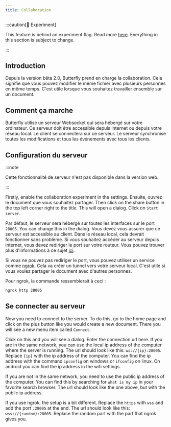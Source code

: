 ```yaml
---
title: Collaboration
---
```


:::caution[🧪 Experiment]

This feature is behind an experiment flag. Read more [here](/nightly#experiments).
Everything in this section is subject to change.

:::

## Introduction

Depuis la version bêta 2.0, Butterfly prend en charge la collaboration. Cela signifie que vous pouvez modifier le même fichier avec plusieurs personnes en même temps. C'est utile lorsque vous souhaitez travailler ensemble sur un document.

## Comment ça marche

Butterfly utilise un serveur Websocket qui sera hébergé sur votre ordinateur. Ce serveur doit être accessible depuis internet ou depuis votre réseau local. Le client se connectera sur ce serveur. Le serveur synchronise toutes les modifications et tous les événements avec tous les clients.

## Configuration du serveur

:::note

Cette fonctionnalité de serveur n'est pas disponible dans la version web.

:::

Firstly, enable the collaboration experiment in the settings. Ensuite, ouvrez le document que vous souhaitez partager. Then click on the share button in the top left corner right to the title. This will open a dialog. Click on `Start server`.

Par défaut, le serveur sera hébergé sur toutes les interfaces sur le port `28005`. You can change this in the dialog. Vous devez vous assurer que ce serveur est accessible au client.
Dans le réseau local, cela devrait fonctionner sans problème. Si vous souhaitez accéder au serveur depuis internet, vous devez rediriger le port sur votre routeur. Vous pouvez trouver plus d'informations à ce sujet [ici](https://fr.wikipedia.org/wiki/Redirection_de_port).

Si vous ne pouvez pas rediriger le port, vous pouvez utiliser un service comme [ngrok](https://ngrok.com/). Cela va créer un tunnel vers votre serveur local. C'est utile si vous voulez partager le document avec d'autres personnes.

Pour ngrok, la commande ressemblerait à ceci :

```bash
ngrok http 28005
```

## Se connecter au serveur

Now you need to connect to the server. To do this, go to the home page and click on the plus button like you would create a new document. There you will see a new menu item called `Connect`.

Click on this and you will see a dialog. Enter the connection url here.
If you are in the same network, you can use the local ip address of the computer where the server is running.
The url should look like this: `ws://{ip}:28005`. Replace `{ip}` with the ip address of the computer. You can find the ip address with the command `ipconfig` on windows or `ifconfig` on linux. On android you can find the ip address in the wifi settings.

If you are not in the same network, you need to use the public ip address of the computer. You can find this by searching for `what is my ip` in your favorite search browser. The url should look like the one above, but with the public ip address.

If you use ngrok, the setup is a bit different. Replace the `https` with `wss` and add the port `:28005` at the end. The url should look like this: `wss://{random}:28005`. Replace the random part with the part that ngrok gives you.
